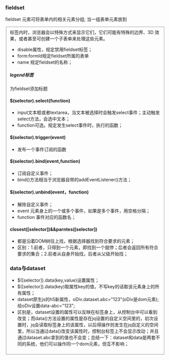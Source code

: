 
### fieldset 
fieldset 元素可将表单内的相关元素分组;
当一组表单元素放到 <fieldset> 标签内时，浏览器会以特殊方式来显示它们，它们可能有特殊的边界、3D 效果，或者甚至可创建一个子表单来处理这些元素。
- disable属性，规定禁用fieldset标签；
- form:formId规定fieldset所属的表单
- name 规定fieldset的名称；
##### legend标签
为fieldset添加标题

#### $(selector).select(function)
- input文本框或者textarea，当文本被选择时会触发select事件；主动触发select方法，会选中文本；
- function可选。规定发生select事件时，执行的函数；
#### $(selector).trigger(event)
- 发布一个事件订阅的函数
#### $(selector).bind(event,function)
- 订阅自定义事件；
- bind()方法相当于浏览器自带的addEventListener()方法；
#### $(selector).unbind(event，function)
- 解除自定义事件；
- event 元素身上的一个或多个事件，如果是多个事件，用空格分隔；
- function 事件对应的函数名；
#### closest([selector])&&parntes([selector])
- 都是沿着DOM树往上找，根据选择器找到符合要求的元素；
- 区别：1.前者，只得到一个元素，即找到一个就停；后者会返回所有符合要求的集合；2.前者从自身开始找，后者从父级开始找；
### data与dataset
- $([selector]).data(key,value)设置属性；
- $([selector]).data(key)取属性key的值，不写key的话取该元素身上的所有属性；
- dataset原生js的h5新属性，oDiv.dataset.abc="123"(oDiv是dom元素);给oDiv设置data-abc="123";
- 区别是，dataset设置的属性可以反映在标签身上，从控制台中可以看到改变；而data()方法设置的属性是存在jq设置的自定义空间里的，初次设置时，jq会读取标签身上的该属性，以后得操作则发生在jq自定义的空间里，所以当通过data()改变该属性时，控制台标签上不会显示改动；并且通过dataset.abc拿到的值也不会变；总结一下：dataset和data是两套不同的系统，他们可以操作同一个dom元素，但互不影响；
